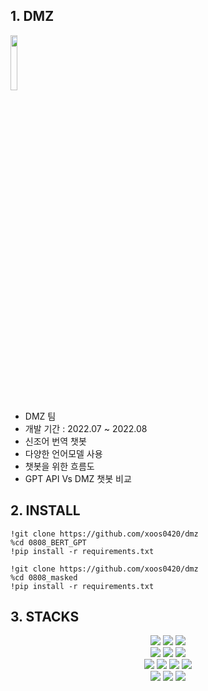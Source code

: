 ## 1. DMZ
<img width="15%" height="15%" src="https://github.com/xoos0420/dmz/assets/131944211/7edead08-443b-48af-873b-42170c5e8f9a"/>

* DMZ 팀
* 개발 기간 : 2022.07 ~ 2022.08
* 신조어 번역 챗봇
* 다양한 언어모델 사용
* 챗봇을 위한 흐름도
* GPT API Vs DMZ 챗봇 비교

## 2. INSTALL
```
!git clone https://github.com/xoos0420/dmz
%cd 0808_BERT_GPT
!pip install -r requirements.txt
```
```
!git clone https://github.com/xoos0420/dmz
%cd 0808_masked
!pip install -r requirements.txt
```

## 3. STACKS
<div align="center">
  <img src="https://img.shields.io/badge/googlecolab-F9AB00?style=for-the-badge&logo=googlecolab&logoColor=white">
  <img src="https://img.shields.io/badge/jupyter-F37626?style=for-the-badge&logo=jupyter&logoColor=white">
  <img src="https://img.shields.io/badge/pycharm-000000?style=for-the-badge&logo=pycharm&logoColor=white">
  <br>

  <img src="https://img.shields.io/badge/mysql-4479A1?style=for-the-badge&logo=mysql&logoColor=white">
  <img src="https://img.shields.io/badge/html5-E34F26?style=for-the-badge&logo=html5&logoColor=white">
  <img src="https://img.shields.io/badge/css-1572B6?style=for-the-badge&logo=css3&logoColor=white">
  <br>
  
  <img src="https://img.shields.io/badge/git-F05032?style=for-the-badge&logo=git&logoColor=white">
  <img src="https://img.shields.io/badge/github-181717?style=for-the-badge&logo=github&logoColor=white">
  <img src="https://img.shields.io/badge/slack-4A154B?style=for-the-badge&logo=slack&logoColor=white">
  <img src="https://img.shields.io/badge/javascript-F7DF1E?style=for-the-badge&logo=javascript&logoColor=black">
  <br>

  <img src="https://img.shields.io/badge/javascript-F7DF1E?style=for-the-badge&logo=javascript&logoColor=black">
  <img src="https://img.shields.io/badge/fastapi-009608?style=for-the-badge&logo=fastapi&logoColor=white">
  <img src="https://img.shields.io/badge/mysql-4479A1?style=for-the-badge&logo=mysql&logoColor=white">
</div>

